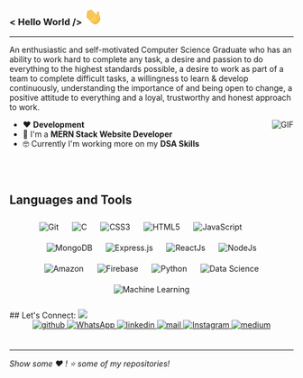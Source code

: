 ### < Hello World />  <img src="Hi.gif" width="32px">
<hr>

An enthusiastic and self-motivated Computer Science Graduate who has an ability to work hard to complete any task, a desire and passion to do everything to the highest standards possible, a desire to work as part of a team to complete difficult tasks, a willingness to learn & develop continuously, understanding the importance of and being open to change, a positive attitude to everything and a loyal, trustworthy and honest approach to work. 


<img align="right" alt="GIF" height="200px" src="https://media.giphy.com/media/Y4ak9Ki2GZCbJxAnJD/giphy.gif" />

- ❤️ **Development**
- 🤟 I'm a **MERN Stack Website Developer**
- 🤓 Currently I'm working more on my **DSA Skills**

   

<br/>
<br>

## Languages and Tools  
<div align="center">  
<img style="margin: 10px" src="https://profilinator.rishav.dev/skills-assets/git-scm-icon.svg" alt="Git" height="50" />  
<img style="margin: 10px" src="https://profilinator.rishav.dev/skills-assets/c-original.svg" alt="C" height="50" />   
<img style="margin: 10px" src="https://profilinator.rishav.dev/skills-assets/css3-original-wordmark.svg" alt="CSS3" height="50" />  
<img style="margin: 10px" src="https://profilinator.rishav.dev/skills-assets/html5-original-wordmark.svg" alt="HTML5" height="50" />  
<img style="margin: 10px" src="https://profilinator.rishav.dev/skills-assets/javascript-original.svg" alt="JavaScript" height="50" />

<img style="margin: 10px" src="https://profilinator.rishav.dev/skills-assets/mongodb-original-wordmark.svg" alt="MongoDB" height="50" />  
<img style="margin: 10px" src="https://profilinator.rishav.dev/skills-assets/express-original-wordmark.svg" alt="Express.js" height="50" />  
<img style="margin: 10px" src="https://profilinator.rishav.dev/skills-assets/react-original-wordmark.svg" alt="ReactJs" height="50" /> 
<img style="margin: 10px" src="https://upload.wikimedia.org/wikipedia/commons/thumb/7/7e/Node.js_logo_2015.svg/1200px-Node.js_logo_2015.svg.png" alt="NodeJs" height="30" />  
<br>
<img style="margin: 10px" src="https://www.marketplace.org/wp-content/uploads/2019/07/ama2.png?resize=740%2C204" alt="Amazon" height="30" />  
<img style="margin: 10px" src="https://profilinator.rishav.dev/skills-assets/firebase.png" alt="Firebase" height="50" />

<img style="margin: 10px" src="https://qph.fs.quoracdn.net/main-qimg-28cadbd02699c25a88e5c78d73c7babc" alt="Python" height="50" />  
<img style="margin: 10px" src="https://tcilitchandigarh.com/images/data-science.png" alt="Data Science" height="50" />  
<img style="margin: 10px" src="https://thumbs.dreamstime.com/b/ml-machine-learning-concept-keywords-people-icons-flat-vector-illustration-isolated-white-ml-machine-learning-concept-196588062.jpg" alt="Machine Learning" height="50" />  
</div>  
<br>
## Let's Connect: <img src = "https://static.skaip.org/img/emoticons/180x180/f6fcff/handshake.gif" width="25px">
<div align="center">  
    <a href="https://github.com/Utkarsh-Technical?tab=repositories" target="_blank">
    <img src=https://rapidapi.com/blog/wp-content/uploads/2017/01/octocat.gif alt=github height="100px" style="margin-bottom: 5px;" />
    </a>
    <a href="https://wa.me/917305368127" target="_blank">
    <img src=https://media3.giphy.com/media/jU9PVpqUvR0aNc3nvX/giphy.gif alt=WhatsApp height="100px" style="margin-bottom: 5px;" />
    </a>
    <a href="https://www.linkedin.com/in/utkarsh-shukla-377193173/" target="_blank">
    <img src=https://i.pinimg.com/originals/d2/85/01/d2850178d64d8f9f49a7652c6522c768.gif alt=linkedin height="150px" style="margin-bottom: 5px" /> 
    </a>
    <a href="mailto:1998utkarshshukla@gmail.com" target="_blank">
    <img src=https://i.pinimg.com/originals/18/20/7c/18207c9a2ebb2a05db42923c49c25d68.gif alt=mail height="120px" style="margin-bottom: 5px;"/>
    </a>
    <a href="https://www.instagram.com/darklordlucifer98/" target="_blank">
    <img src=https://i.pinimg.com/originals/83/02/66/8302668e65c27ce762fe49fdd0e96e0a.gif alt=Instagram height="120px" style="margin-bottom: 5px;" />
    </a>
    <a href="https://medium.com/@1998utkarshshukla" target="_blank">
    <img src=https://cdn.dribbble.com/users/810172/screenshots/2541224/motion-dribble-medium-1.gif alt=medium height="120px" style="margin-bottom: 5px;" />
    </a>
    
</div>
<br/>  

<hr>

<i> Show some ❤️ ! ⭐️  some of my repositories!</i>
